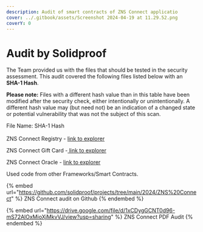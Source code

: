 ```yaml
---
description: Audit of smart contracts of ZNS Connect applicatio
cover: ../.gitbook/assets/Screenshot 2024-04-19 at 11.29.52.png
coverY: 0
---
```


# Audit by Solidproof

The Team provided us with the files that should be tested in the security assessment. This audit covered the following files listed below with an **SHA-1 Hash**.

**Please note:** Files with a different hash value than in this table have been modified after the security check, either intentionally or unintentionally. A different hash value may (but need not) be an indication of a changed state or potential vulnerability that was not the subject of this scan.

File Name:  SHA-1 Hash[\
](https://www.oklink.com/xlayer/address/0x5F2760817940bC0A3e3974e117506d1Dd7855C4e/contracthttps://www.oklink.com/xlayer/address/0x7846766Fe7a1031E7E9211C9276445155ff9cD92/contracthttps://www.oklink.com/xlayer/address/0x71709A5f1831bA48C414375Fb6a58662A40C01b5/contract)\
ZNS Connect Registry - [link to explorer](https://www.oklink.com/xlayer/address/0x71709A5f1831bA48C414375Fb6a58662A40C01b5)

ZNS Connect Gift Card -[ link to explorer](https://www.oklink.com/xlayer/address/0x7846766Fe7a1031E7E9211C9276445155ff9cD92/contract)

ZNS Connect Oracle - [link to explorer ](https://www.oklink.com/xlayer/address/0x7846766Fe7a1031E7E9211C9276445155ff9cD92/contract)



Used code from other Frameworks/Smart Contracts.



{% embed url="https://github.com/solidproof/projects/tree/main/2024/ZNS%20Connect" %}
ZNS Connect audit on Github
{% endembed %}



{% embed url="https://drive.google.com/file/d/1xCDygGCNT0d96-mS72AlOxMioXjMkvVJ/view?usp=sharing" %}
ZNS Connect PDF Audit
{% endembed %}

